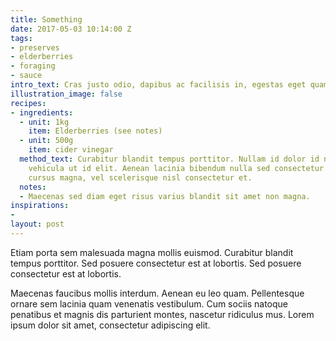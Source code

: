 ```yaml
---
title: Something
date: 2017-05-03 10:14:00 Z
tags:
- preserves
- elderberries
- foraging
- sauce
intro_text: Cras justo odio, dapibus ac facilisis in, egestas eget quam. Fusce dapibus, tellus ac cursus commodo, tortor mauris condimentum nibh, ut fermentum massa justo sit amet risus.
illustration_image: false
recipes:
- ingredients:
  - unit: 1kg
    item: Elderberries (see notes)
  - unit: 500g
    item: cider vinegar
  method_text: Curabitur blandit tempus porttitor. Nullam id dolor id nibh ultricies
    vehicula ut id elit. Aenean lacinia bibendum nulla sed consectetur. Praesent commodo
    cursus magna, vel scelerisque nisl consectetur et.
  notes:
  - Maecenas sed diam eget risus varius blandit sit amet non magna.
inspirations:
- 
layout: post
---
```


Etiam porta sem malesuada magna mollis euismod. Curabitur blandit tempus porttitor. Sed posuere consectetur est at lobortis. Sed posuere consectetur est at lobortis.

Maecenas faucibus mollis interdum. Aenean eu leo quam. Pellentesque ornare sem lacinia quam venenatis vestibulum. Cum sociis natoque penatibus et magnis dis parturient montes, nascetur ridiculus mus. Lorem ipsum dolor sit amet, consectetur adipiscing elit.